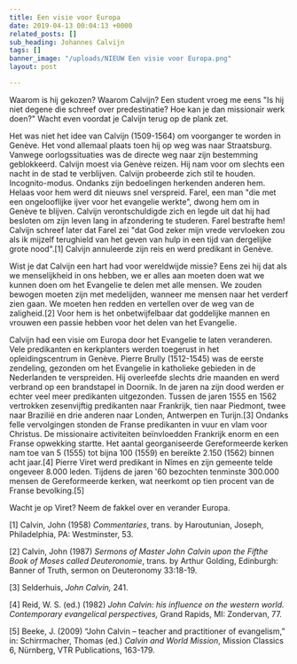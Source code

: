 ```yaml
---
title: Een visie voor Europa
date: 2019-04-13 00:04:13 +0000
related_posts: []
sub_heading: Johannes Calvijn
tags: []
banner_image: "/uploads/NIEUW Een visie voor Europa.png"
layout: post

---
```

Waarom is hij gekozen? Waarom Calvijn? Een student vroeg me eens "Is hij niet degene die schreef over predestinatie? Hoe kan je dan missionair werk doen?" Wacht even voordat je Calvijn terug op de plank zet.

Het was niet het idee van Calvijn (1509-1564) om voorganger te worden in Genève. Het vond allemaal plaats toen hij op weg was naar Straatsburg. Vanwege oorlogssituaties was de directe weg naar zijn bestemming geblokkeerd. Calvijn moest via Genève reizen. Hij nam voor om slechts een nacht in de stad te verblijven. Calvijn probeerde zich stil te houden. Incognito-modus. Ondanks zijn bedoelingen herkenden anderen hem. Helaas voor hem werd dit nieuws snel verspreid. Farel, een man "die met een ongelooflijke ijver voor het evangelie werkte", dwong hem om in Genève te blijven. Calvijn verontschuldigde zich en legde uit dat hij had besloten om zijn leven lang in afzondering te studeren. Farel bestrafte hem! Calvijn schreef later dat Farel zei "dat God zeker mijn vrede vervloeken zou als ik mijzelf terughield van het geven van hulp in een tijd van dergelijke grote nood".\[1\] Calvijn annuleerde zijn reis en werd predikant in Genève.

Wist je dat Calvijn een hart had voor wereldwijde missie? Eens zei hij dat als we menselijkheid in ons hebben, we er alles aan moeten doen wat we kunnen doen om het Evangelie te delen met alle mensen. We zouden bewogen moeten zijn met medelijden, wanneer me mensen naar het verderf zien gaan. We moeten hen redden en vertellen over de weg van de zaligheid.\[2\] Voor hem is het onbetwijfelbaar dat goddelijke mannen en vrouwen een passie hebben voor het delen van het Evangelie.

Calvijn had een visie om Europa door het Evangelie te laten veranderen. Vele predikanten en kerkplanters werden toegerust in het opleidingscentrum in Genève. Pierre Brully (1512-1545) was de eerste zendeling, gezonden om het Evangelie in katholieke gebieden in de Nederlanden te verspreiden. Hij overleefde slechts drie maanden en werd verbrand op een brandstapel in Doornik. In de jaren na zijn dood werden er echter veel meer predikanten uitgezonden. Tussen de jaren 1555 en 1562 vertrokken zesenvijftig predikanten naar Frankrijk, tien naar Piedmont, twee naar Brazilië en drie anderen naar Londen, Antwerpen en Turijn.\[3\] Ondanks felle vervolgingen stonden de Franse predikanten in vuur en vlam voor Christus. De missionaire activiteiten beïnvloedden Frankrijk enorm en een Franse opwekking startte. Het aantal georganiseerde Gereformeerde kerken nam toe van 5 (1555) tot bijna 100 (1559) en bereikte 2.150 (1562) binnen acht jaar.\[4\] Pierre Viret werd predikant in Nîmes en zijn gemeente telde ongeveer 8.000 leden. Tijdens de jaren '60 bezochten tenminste 300.000 mensen de Gereformeerde kerken, wat neerkomt op tien procent van de Franse bevolking.\[5\]

Wacht je op Viret? Neem de fakkel over en verander Europa.

\[1\] Calvin, John (1958) _Commentaries_, trans. by Haroutunian, Joseph, Philadelphia, PA: Westminster, 53.

\[2\] Calvin, John (1987) _Sermons of Master John Calvin upon the Fifthe Book of Moses called Deuteronomie_, trans. by Arthur Golding, Edinburgh: Banner of Truth, sermon on Deuteronomy 33:18-19.

\[3\] Selderhuis, _John Calvin,_ 241.

\[4\] Reid, W. S. (ed.) (1982) _John Calvin: his influence on the western world. Contemporary evangelical perspectives,_ Grand Rapids, MI: Zondervan, 77.

\[5\] Beeke, J. (2009) “John Calvin – teacher and practitioner of evangelism,” in: Schirrmacher, Thomas (ed.) _Calvin and World Mission_, Mission Classics 6, Nürnberg, VTR Publications, 163-179.